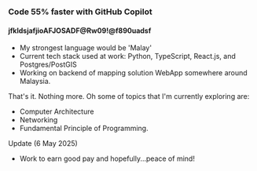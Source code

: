 ### Code 55% faster with GitHub Copilot

#### jfkldsjafjioAFJOSADF@Rw09!@f890uadsf

- My strongest language would be 'Malay'
- Current tech stack used at work: Python, TypeScript, React.js, and Postgres/PostGIS
- Working on backend of mapping solution WebApp somewhere around Malaysia.

That's it. Nothing more. Oh some of topics that I'm currently exploring are:
- Computer Architecture
- Networking
- Fundamental Principle of Programming.

Update (6 May 2025)
- Work to earn good pay and hopefully...peace of mind!
